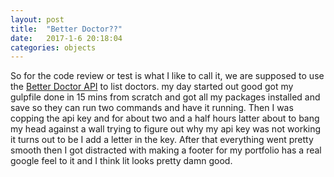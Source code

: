 ```yaml
---
layout: post
title:  "Better Doctor??"
date:   2017-1-6 20:18:04
categories: objects
---
```


So for the code review or test is what I like to call it, we are supposed to use the [Better Doctor API](https://developer.betterdoctor.com/) to list doctors. my day started out good got my gulpfile done in 15 mins from scratch and got all my packages installed and save so they can run two commands and have it running. Then I was copping the api key and for about two and a half hours latter about to bang my head against a wall trying to figure out why my api key was not working it turns out to be I add a letter in the key. After that everything went pretty smooth then I got distracted with making a footer for my portfolio has a real google feel to it and I think lit looks pretty damn good.
